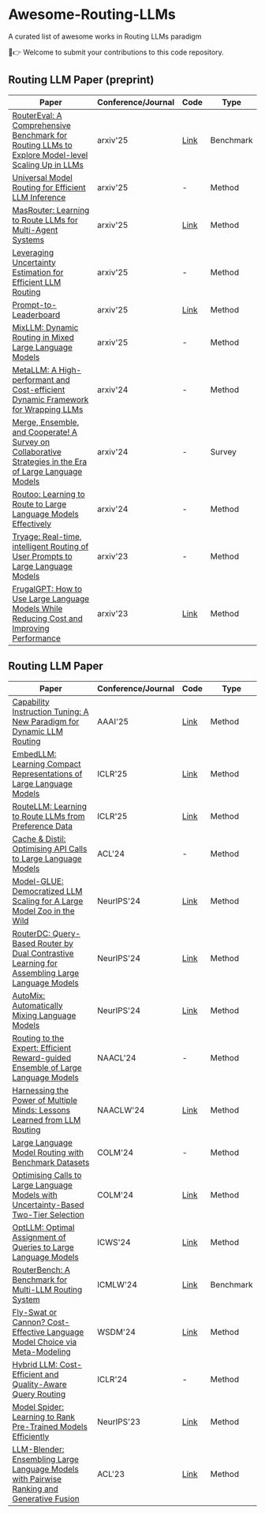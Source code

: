 # Awesome-Routing-LLMs
A curated list of awesome works in Routing LLMs paradigm

🤩👉 Welcome to submit your contributions to this code repository.


## Routing LLM Paper (preprint)

| **Paper**                                                                                             | **Conference/Journal** |**Code**    |**Type**    |
|--------------------------------------------------------------------------------------------------------|------------------------|--------------------|------------|
| [RouterEval: A Comprehensive Benchmark for Routing LLMs to Explore Model-level Scaling Up in LLMs](https://arxiv.org/pdf/2503.10657)          | arxiv'25               |   [Link](https://github.com/MilkThink-Lab/RouterEval)    | Benchmark |
| [Universal Model Routing for Efficient LLM Inference](https://arxiv.org/pdf/2502.08773)                                        | arxiv'25               |   -    |  Method |
| [MasRouter: Learning to Route LLMs for Multi-Agent Systems](https://arxiv.org/pdf/2502.11133)                                        | arxiv'25               |   [Link](https://github.com/yanweiyue/masrouter)   |  Method |
| [Leveraging Uncertainty Estimation for Efficient LLM Routing](https://arxiv.org/pdf/2502.11021)                                        | arxiv'25               |   -    |  Method |
| [Prompt-to-Leaderboard](https://arxiv.org/pdf/2502.14855)                                   | arxiv'25            | [Link](https://github.com/lmarena/p2l)      | Method |
| [MixLLM: Dynamic Routing in Mixed Large Language Models](https://arxiv.org/pdf/2502.18482)                                   | arxiv'25            |-     | Method |
| [MetaLLM: A High-performant and Cost-efficient Dynamic Framework for Wrapping LLMs](https://arxiv.org/abs/2407.10834)                                   | arxiv'24            |-     | Method |
| [Merge, Ensemble, and Cooperate! A Survey on Collaborative Strategies in the Era of Large Language Models](https://arxiv.org/abs/2407.06089)                                   | arxiv'24            |-     | Survey |
| [Routoo: Learning to Route to Large Language Models Effectively](https://arxiv.org/abs/2401.13979)                                   | arxiv'24            |-     | Method |
| [Tryage: Real-time, intelligent Routing of User Prompts to Large Language Models ](https://arxiv.org/abs/2308.11601)                                   | arxiv'23            |-     | Method |
| [FrugalGPT: How to Use Large Language Models While Reducing Cost and Improving Performance](https://arxiv.org/abs/2305.05176)                                   | arxiv'23           | [Link](https://github.com/stanford-futuredata/FrugalGPT)      | Method |








## Routing LLM Paper
| **Paper**                                                                                             | **Conference/Journal** |**Code**    |**Type**    |
|--------------------------------------------------------------------------------------------------------|------------------------|--------------------|------------|
|  [Capability Instruction Tuning: A New Paradigm for Dynamic LLM Routing](https://arxiv.org/abs/2502.17282)                                | AAAI'25             | [Link](https://github.com/Now-Join-Us/CIT-LLM-Routing)      | Method |
| [EmbedLLM: Learning Compact Representations of Large Language Models](https://openreview.net/forum?id=Fs9EabmQrJ)                                        | ICLR'25               |  [Link](https://github.com/richardzhuang0412/EmbedLLM)     | Method |
| [RouteLLM: Learning to Route LLMs from Preference Data](https://openreview.net/forum?id=8sSqNntaMr)                                        | ICLR'25               |  [Link](https://github.com/lm-sys/RouteLLM)     | Method |
| [Cache & Distil: Optimising API Calls to Large Language Models](https://aclanthology.org/2024.findings-acl.704/)                                   | ACL'24            | -     | Method |
| [Model-GLUE: Democratized LLM Scaling for A Large Model Zoo in the Wild](https://arxiv.org/pdf/2410.05357)                                   | NeurIPS'24            | [Link](https://github.com/Model-GLUE/Model-GLUE/tree/main)      | Method |
| [RouterDC: Query-Based Router by Dual Contrastive Learning for Assembling Large Language Models](https://openreview.net/pdf?id=7RQvjayHrM)                                   | NeurIPS'24            | [Link](https://github.com/shuhao02/RouterDC)      | Method |
| [AutoMix: Automatically Mixing Language Models](https://arxiv.org/abs/2310.12963)                                   | NeurIPS'24            | [Link](https://github.com/automix-llm/automix)      | Method |
|  [Routing to the Expert: Efficient Reward-guided Ensemble of Large Language Models](https://aclanthology.org/2024.naacl-long.109/)                                | NAACL'24             |  -     | Method |
|  [Harnessing the Power of Multiple Minds: Lessons Learned from LLM Routing](https://arxiv.org/pdf/2405.00467)                                | NAACLW'24             | [Link](https://github.com/kvadityasrivatsa/llm-routing)      | Method |
| [Large Language Model Routing with Benchmark Datasets](https://arxiv.org/pdf/2309.15789)                                        | COLM'24               |   -    | Method |
| [Optimising Calls to Large Language Models with Uncertainty-Based Two-Tier Selection](https://arxiv.org/abs/2405.02134)                                        | COLM'24               |   [Link](https://github.com/guillemram97/margin_llms)     | Method |
| [OptLLM: Optimal Assignment of Queries to Large Language Models](https://arxiv.org/abs/2405.15130)                                        | ICWS'24               |   [Link](https://github.com/superyue72/OptLLM)     | Method |
| [RouterBench: A Benchmark for Multi-LLM Routing System](https://openreview.net/forum?id=IVXmV8Uxwh)                                   | ICMLW'24            | [Link](https://github.com/withmartian/routerbench)      | Benchmark |
| [Fly-Swat or Cannon? Cost-Effective Language Model Choice via Meta-Modeling](https://dl.acm.org/doi/10.1145/3616855.3635825)                                        | WSDM'24               |   [Link](https://github.com/epfl-dlab/forc)     | Method |
| [Hybrid LLM: Cost-Efficient and Quality-Aware Query Routing](https://arxiv.org/abs/2404.14618)                                        | ICLR'24               |  -     | Method |
|  [Model Spider: Learning to Rank Pre-Trained Models Efficiently](https://openreview.net/pdf?id=exg62lfHrB)                                | NeurIPS'23             | [Link](https://github.com/zhangyikaii/Model-Spider)      | Method |
| [LLM-Blender: Ensembling Large Language Models with Pairwise Ranking and Generative Fusion](https://arxiv.org/abs/2306.02561)                                   | ACL'23           | [Link](https://yuchenlin.xyz/LLM-Blender/)      | Method |


